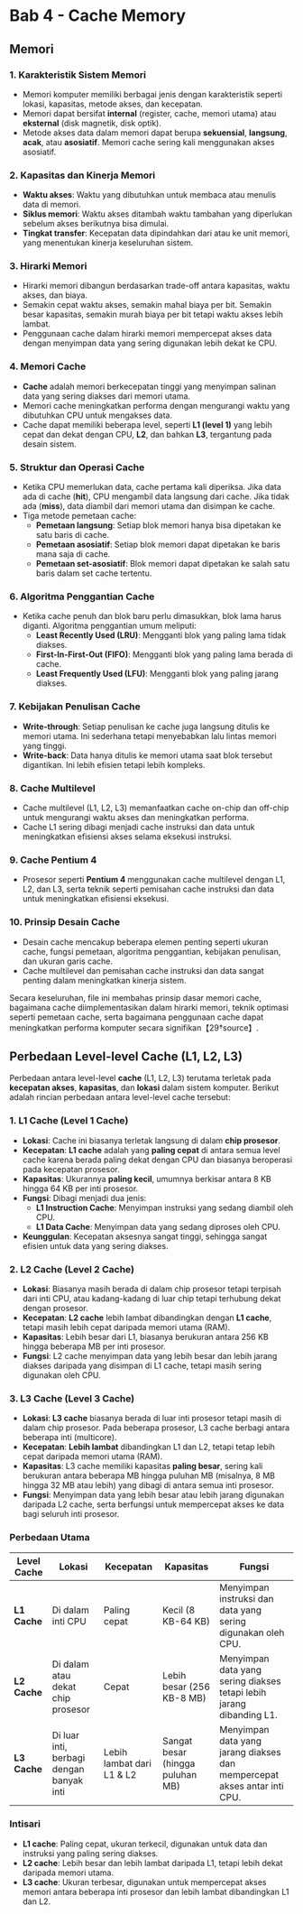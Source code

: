 # Bab 4 - Cache Memory

## Memori

### 1. Karakteristik Sistem Memori

- Memori komputer memiliki berbagai jenis dengan karakteristik seperti lokasi, kapasitas, metode akses, dan kecepatan.
- Memori dapat bersifat **internal** (register, cache, memori utama) atau **eksternal** (disk magnetik, disk optik).
- Metode akses data dalam memori dapat berupa **sekuensial**, **langsung**, **acak**, atau **asosiatif**. Memori cache sering kali menggunakan akses asosiatif.

### 2. Kapasitas dan Kinerja Memori

- **Waktu akses**: Waktu yang dibutuhkan untuk membaca atau menulis data di memori.
- **Siklus memori**: Waktu akses ditambah waktu tambahan yang diperlukan sebelum akses berikutnya bisa dimulai.
- **Tingkat transfer**: Kecepatan data dipindahkan dari atau ke unit memori, yang menentukan kinerja keseluruhan sistem.

### 3. Hirarki Memori

- Hirarki memori dibangun berdasarkan trade-off antara kapasitas, waktu akses, dan biaya.
- Semakin cepat waktu akses, semakin mahal biaya per bit. Semakin besar kapasitas, semakin murah biaya per bit tetapi waktu akses lebih lambat.
- Penggunaan cache dalam hirarki memori mempercepat akses data dengan menyimpan data yang sering digunakan lebih dekat ke CPU.

### 4. Memori Cache

- **Cache** adalah memori berkecepatan tinggi yang menyimpan salinan data yang sering diakses dari memori utama.
- Memori cache meningkatkan performa dengan mengurangi waktu yang dibutuhkan CPU untuk mengakses data.
- Cache dapat memiliki beberapa level, seperti **L1 (level 1)** yang lebih cepat dan dekat dengan CPU, **L2**, dan bahkan **L3**, tergantung pada desain sistem.

### 5. Struktur dan Operasi Cache

- Ketika CPU memerlukan data, cache pertama kali diperiksa. Jika data ada di cache (**hit**), CPU mengambil data langsung dari cache. Jika tidak ada (**miss**), data diambil dari memori utama dan disimpan ke cache.
- Tiga metode pemetaan cache:
  - **Pemetaan langsung**: Setiap blok memori hanya bisa dipetakan ke satu baris di cache.
  - **Pemetaan asosiatif**: Setiap blok memori dapat dipetakan ke baris mana saja di cache.
  - **Pemetaan set-asosiatif**: Blok memori dapat dipetakan ke salah satu baris dalam set cache tertentu.

### 6. Algoritma Penggantian Cache

- Ketika cache penuh dan blok baru perlu dimasukkan, blok lama harus diganti. Algoritma penggantian umum meliputi:
  - **Least Recently Used (LRU)**: Mengganti blok yang paling lama tidak diakses.
  - **First-In-First-Out (FIFO)**: Mengganti blok yang paling lama berada di cache.
  - **Least Frequently Used (LFU)**: Mengganti blok yang paling jarang diakses.

### 7. Kebijakan Penulisan Cache

- **Write-through**: Setiap penulisan ke cache juga langsung ditulis ke memori utama. Ini sederhana tetapi menyebabkan lalu lintas memori yang tinggi.
- **Write-back**: Data hanya ditulis ke memori utama saat blok tersebut digantikan. Ini lebih efisien tetapi lebih kompleks.

### 8. Cache Multilevel

- Cache multilevel (L1, L2, L3) memanfaatkan cache on-chip dan off-chip untuk mengurangi waktu akses dan meningkatkan performa.
- Cache L1 sering dibagi menjadi cache instruksi dan data untuk meningkatkan efisiensi akses selama eksekusi instruksi.

### 9. Cache Pentium 4

- Prosesor seperti **Pentium 4** menggunakan cache multilevel dengan L1, L2, dan L3, serta teknik seperti pemisahan cache instruksi dan data untuk meningkatkan efisiensi eksekusi.

### 10. Prinsip Desain Cache

- Desain cache mencakup beberapa elemen penting seperti ukuran cache, fungsi pemetaan, algoritma penggantian, kebijakan penulisan, dan ukuran garis cache.
- Cache multilevel dan pemisahan cache instruksi dan data sangat penting dalam meningkatkan kinerja sistem.

Secara keseluruhan, file ini membahas prinsip dasar memori cache, bagaimana cache diimplementasikan dalam hirarki memori, teknik optimasi seperti pemetaan cache, serta bagaimana penggunaan cache dapat meningkatkan performa komputer secara signifikan【29†source】.

## Perbedaan Level-level Cache (L1, L2, L3)

Perbedaan antara level-level **cache** (L1, L2, L3) terutama terletak pada **kecepatan akses**, **kapasitas**, dan **lokasi** dalam sistem komputer. Berikut adalah rincian perbedaan antara level-level cache tersebut:

### 1. L1 Cache (Level 1 Cache)

- **Lokasi**: Cache ini biasanya terletak langsung di dalam **chip prosesor**.
- **Kecepatan**: **L1 cache** adalah yang **paling cepat** di antara semua level cache karena berada paling dekat dengan CPU dan biasanya beroperasi pada kecepatan prosesor.
- **Kapasitas**: Ukurannya **paling kecil**, umumnya berkisar antara 8 KB hingga 64 KB per inti prosesor.
- **Fungsi**: Dibagi menjadi dua jenis:
  - **L1 Instruction Cache**: Menyimpan instruksi yang sedang diambil oleh CPU.
  - **L1 Data Cache**: Menyimpan data yang sedang diproses oleh CPU.
- **Keunggulan**: Kecepatan aksesnya sangat tinggi, sehingga sangat efisien untuk data yang sering diakses.

### 2. L2 Cache (Level 2 Cache)

- **Lokasi**: Biasanya masih berada di dalam chip prosesor tetapi terpisah dari inti CPU, atau kadang-kadang di luar chip tetapi terhubung dekat dengan prosesor.
- **Kecepatan**: **L2 cache** lebih lambat dibandingkan dengan **L1 cache**, tetapi masih lebih cepat daripada memori utama (RAM).
- **Kapasitas**: Lebih besar dari L1, biasanya berukuran antara 256 KB hingga beberapa MB per inti prosesor.
- **Fungsi**: L2 cache menyimpan data yang lebih besar dan lebih jarang diakses daripada yang disimpan di L1 cache, tetapi masih sering digunakan oleh CPU.

### 3. L3 Cache (Level 3 Cache)

- **Lokasi**: **L3 cache** biasanya berada di luar inti prosesor tetapi masih di dalam chip prosesor. Pada beberapa prosesor, L3 cache berbagi antara beberapa inti (multicore).
- **Kecepatan**: **Lebih lambat** dibandingkan L1 dan L2, tetapi tetap lebih cepat daripada memori utama (RAM).
- **Kapasitas**: L3 cache memiliki kapasitas **paling besar**, sering kali berukuran antara beberapa MB hingga puluhan MB (misalnya, 8 MB hingga 32 MB atau lebih) yang dibagi di antara semua inti prosesor.
- **Fungsi**: Menyimpan data yang lebih besar atau lebih jarang digunakan daripada L2 cache, serta berfungsi untuk mempercepat akses ke data bagi seluruh inti prosesor.

### Perbedaan Utama

| **Level Cache** | **Lokasi**  | **Kecepatan** | **Kapasitas**  | **Fungsi** |
|-----------------|----------------------------------|------------------|----------------|------------------------------------------|
| **L1 Cache** | Di dalam inti CPU | Paling cepat  | Kecil (8 KB-64 KB) | Menyimpan instruksi dan data yang sering digunakan oleh CPU. |
| **L2 Cache** | Di dalam atau dekat chip prosesor | Cepat| Lebih besar (256 KB-8 MB) | Menyimpan data yang sering diakses tetapi lebih jarang dibanding L1. |
| **L3 Cache** | Di luar inti, berbagi dengan banyak inti | Lebih lambat dari L1 & L2 | Sangat besar (hingga puluhan MB) | Menyimpan data yang jarang diakses dan mempercepat akses antar inti CPU. |

### Intisari

- **L1 cache**: Paling cepat, ukuran terkecil, digunakan untuk data dan instruksi yang paling sering diakses.
- **L2 cache**: Lebih besar dan lebih lambat daripada L1, tetapi lebih dekat daripada memori utama.
- **L3 cache**: Ukuran terbesar, digunakan untuk mempercepat akses memori antara beberapa inti prosesor dan lebih lambat dibandingkan L1 dan L2.
